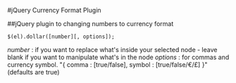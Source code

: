 #jQuery Currency Format Plugin

##jQuery plugin to changing numbers to currency format


```
$(el).dollar([number][, options]);
```

*number* : if you want to replace what's inside your selected node - leave blank if you want to manipulate what's in the node
*options* : for commas and currency symbol. "{ comma : [true/false], symbol : [true/false/€/£] }" (defaults are true)
